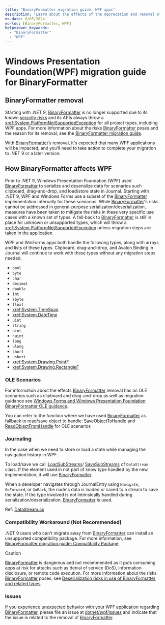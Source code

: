 ```yaml
---
title: "BinaryFormatter migration guide: WPF apps"
description: "Learn about the effects of the deprecation and removal of BinaryFormatter from .NET on WPF and how to migrate."
ms.date: 8/05/2024
no-loc: [BinaryFormatter, WPF]
helpviewer_keywords:
  - "BinaryFormatter"
  - "WPF"
---
```


# Windows Presentation Foundation(WPF) migration guide for BinaryFormatter

## BinaryFormatter removal

Starting with .NET 9, [BinaryFormatter] is no longer supported due to its known [security risks](../binaryformatter-security-guide.md) and its APIs always throw a <xref:System.PlatformNotSupportedException> for all project types, including WPF apps. For more information about the risks [BinaryFormatter] poses and the reason for its removal, see the [BinaryFormatter migration guide](index.md).

With [BinaryFormatter]’s removal, it's expected that many WPF applications will be impacted, and you'll need to take action to complete your migration to .NET 9 or a later version.

## How BinaryFormatter affects WPF

Prior to .NET 9, Windows Presentation Foundation (WPF) used [BinaryFormatter] to serialize and deserialize data for scenarios such clipboard, drag-and-drop, and load/store state in Journal. Starting with .NET 9, WPF and Windows Forms use a subset of the [BinaryFormatter] implementation internally for these scenarios. While [BinaryFormatter]'s risks cannot be addressed in general-purpose serialization/deserialization, measures have been taken to mitigate the risks in these very specific use cases with a known set of types. A fall-back to [BinaryFormatter] is still in place for unknown or unsupported types, which will throw a <xref:System.PlatformNotSupportedException> unless migration steps are taken in the application.

WPF and WinForms apps both handle the following types, along with arrays and lists of these types. Clipboard, drag-and-drop, and Avalon Binding in Journal will continue to work with these types without any migration steps needed.

- `bool`
- `byte`
- `char`
- `decimal`
- `double`
- `int`
- `sbyte`
- `float`
- <xref:System.TimeSpan>
- <xref:System.DateTime>
- `uint`
- `string`
- `nint`
- `nuint`
- `long`
- `ulong`
- `short`
- `ushort`
- <xref:System.Drawing.PointF>
- <xref:System.Drawing.RectangleF>

### OLE Scenarios

For information about the effects [BinaryFormatter] removal has on OLE scenarios such as clipboard and drag-and-drop as well as migration guidance see [Windows Forms and Windows Presentation Foundation BinaryFormatter OLE guidance](./winforms-wpf-ole-guidance.md).

You can refer to the function where we have used [BinaryFormatter] as fallback to read/save object to handle: [SaveObjectToHandle](https://github.com/dotnet/wpf/blob/0354a597996adae43b12efc72bd705f76d4ba497/src/Microsoft.DotNet.Wpf/src/PresentationCore/System/Windows/dataobject.cs#L1677) and [ReadObjectFromHandle](https://github.com/dotnet/wpf/blob/0354a597996adae43b12efc72bd705f76d4ba497/src/Microsoft.DotNet.Wpf/src/PresentationCore/System/Windows/dataobject.cs#L3051) for OLE scenarios

### Journaling

In the case when we need to store or load a state while managing the navigation history in WPF.

To load/save we call [LoadSubStreams](https://github.com/dotnet/wpf/blob/0354a597996adae43b12efc72bd705f76d4ba497/src/Microsoft.DotNet.Wpf/src/PresentationFramework/MS/Internal/DataStreams.cs#L244)/ [SaveSubStreams](https://github.com/dotnet/wpf/blob/0354a597996adae43b12efc72bd705f76d4ba497/src/Microsoft.DotNet.Wpf/src/PresentationFramework/MS/Internal/DataStreams.cs#L86) of `DataStream` class. If the element used in not part of know type handled by the new implementation, it will use [BinaryFormatter].

When a developer navigates through JournalEntry using `Navigate`, `GoForward`, or `GoBack`, the node's data is loaded or saved to a stream to save the state. If the type involved is not intrinsically handled during serialization/deserialization, [BinaryFormatter] is used.

Ref: [DataStream.cs](https://github.com/dotnet/wpf/blob/4e977f5fe8c73094ee5826dbfa7a0f37c3bf0e33/src/Microsoft.DotNet.Wpf/src/PresentationFramework/MS/Internal/DataStreams.cs)

### Compatibility Workaround (Not Recommended)

.NET 9 users who can't migrate away from [BinaryFormatter] can install an unsupported compatibility package. For more information, see [BinaryFormatter migration guide: Compatibility Package](compatibility-package.md).

> [!CAUTION]
> [BinaryFormatter] is dangerous and not recommended as it puts consuming apps at risk for attacks such as denial of service (DoS), information disclosure, or remote code execution. For more information about the risks [BinaryFormatter] poses, see [Deserialization risks in use of BinaryFormatter and related types](../binaryformatter-security-guide.md).

### Issues

If you experience unexpected behavior with your WPF application regarding [BinaryFormatter], please file an issue at [dotnet/wpf/issues](https://github.com/dotnet/wpf/issues) and indicate that the issue is related to the removal of [BinaryFormatter].

[BinaryFormatter]: xref:System.Runtime.Serialization.Formatters.Binary.BinaryFormatter
